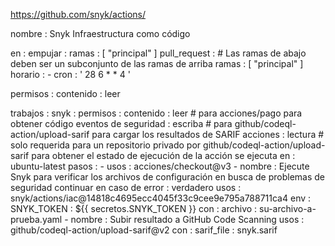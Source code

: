 https://github.com/snyk/actions/

nombre : Snyk Infraestructura como código

en :
  empujar :
    ramas : [ "principal" ]
  pull_request :
    # Las ramas de abajo deben ser un subconjunto de las ramas de arriba
    ramas : [ "principal" ]
  horario :
    - cron : ' 28 6 * * 4 '

permisos :
  contenido : leer

trabajos :
  snyk :
    permisos :
      contenido : leer # para acciones/pago para obtener código
      eventos de seguridad : escriba # para github/codeql-action/upload-sarif para cargar los resultados de SARIF
      acciones : lectura # solo requerida para un repositorio privado por github/codeql-action/upload-sarif para obtener el estado de ejecución de la acción
    se ejecuta en : ubuntu-latest
    pasos :
      - usos : acciones/checkout@v3
      - nombre : Ejecute Snyk para verificar los archivos de configuración en busca de problemas de seguridad
        continuar en caso de error : verdadero
        usos : snyk/actions/iac@14818c4695ecc4045f33c9cee9e795a788711ca4
        env :
          SNYK_TOKEN : ${{ secretos.SNYK_TOKEN }}
        con :
          archivo : su-archivo-a-prueba.yaml
      - nombre : Subir resultado a GitHub Code Scanning
        usos : github/codeql-action/upload-sarif@v2
        con :
          sarif_file : snyk.sarif
